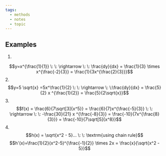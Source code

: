 ```yaml
---
tags:
  - methods
  - notes
  - topic
---
```

## Examples
1. 
$$y=x^{\frac{1}{1}} \: \: \rightarrow \: \: \frac{dy}{dx} = \frac{1}{3} \times x^{\frac{-2}{3}} = \frac{1}{3x^{\frac{2}{3}}}$$
2. 
$$y=5 \sqrt{x} =5x^\frac{1}{2} \: \: \rightarrow \: \:\frac{dy}{dx} = \frac{5}{2} x ^{\frac{1}{2}} = \frac{5}{2\sqrt{x}}$$
3. 
$$f(x) = \frac{6}{7\sqrt[3]{x^5}} = \frac{6}{7}x^{\frac{-5}{3}} \: \: \rightarrow \: \: -\frac{30}{21} x ^{\frac{-8}{3}} = \frac{-10}{7x^{\frac{8}{3}}} = \frac{-10}{7\sqrt[5]{x^8}}$$
4. 
$$h(x) = \sqrt{x^2 - 5}... \: \:  \textrm{using chain rule}$$
$$h'(x)=\frac{1}{2}(x^2-5)^{\frac{-1}{2}} \times 2x = \frac{x}{\sqrt{x^2 - 5}}$$







